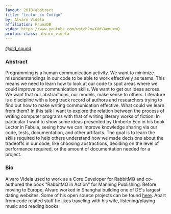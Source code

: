 ```yaml
---
layout: 2018-abstract
title: "Lector in Codigo"
by: Alvaro Videla
affiliation: FaunaDB
video: https://www.youtube.com/watch?v=XUdV4emuxxQ
profpic-class: alvaro_videla
---
```


[@old_sound](https://twitter.com/old_sound)
<br/>

### Abstract

Programming is a human communication activity. We want to minimize misunderstandings in our code to be able to work effectively as teams. This means we need to learn how to look at our code to spot areas where we could improve our communication skills. We want to get our ideas across. We want that our abstractions, our models, make sense to others. Literature is a discipline with a long track record of authors and researchers trying to find out how to make writing communication effective. What could we learn from them? In this talk I want to explore the relation between the process of writing computer programs with that of writing literary works of fiction. In particular I want to show some ideas presented by Umberto Eco in his book Lector in Fabula, seeing how we can improve knowledge sharing via our code, tests, documentation, and other artifacts. The goal is to learn the skills required to help others understand how we made decisions about the tradeoffs in our code, like choosing abstractions, deciding on the level of performance required, or the amount of documentation needed for a project.

### Bio

Alvaro Videla used to work as a Core Developer for RabbitMQ and co-authored the book "RabbitMQ in Action" for Manning Publishing. Before moving to Europe, Alvaro worked in Shanghai building one of DE's largest dating websites. Some of his open source projects can be found [here](http://github.com/videlalvaro). Apart from code related stuff he likes traveling with his wife, listening/playing music and reading books.

